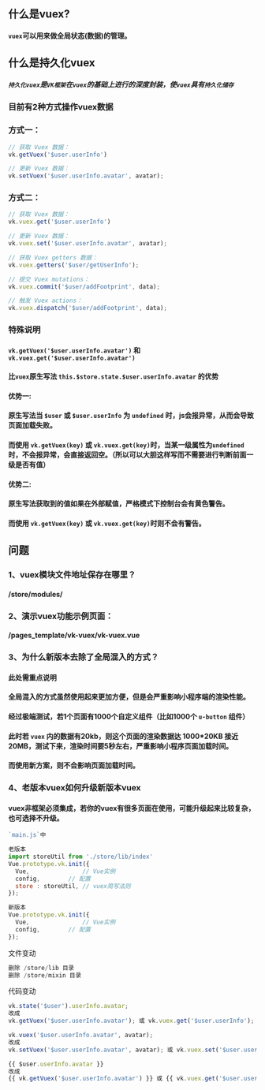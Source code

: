 ## 什么是vuex?
#### `vuex`可以用来做全局状态(数据)的管理。
## 什么是持久化vuex
##### `持久化vuex`是`VK框架`在`vuex`的基础上进行的深度封装，使`vuex`具有`持久化储存`

### 目前有2种方式操作vuex数据
### 方式一：
```js
// 获取 Vuex 数据： 
vk.getVuex('$user.userInfo')

// 更新 Vuex 数据：
vk.setVuex('$user.userInfo.avatar', avatar);
```

### 方式二：
```js
// 获取 Vuex 数据： 
vk.vuex.get('$user.userInfo')

// 更新 Vuex 数据：
vk.vuex.set('$user.userInfo.avatar', avatar);

// 获取 Vuex getters 数据：
vk.vuex.getters('$user/getUserInfo');

// 提交 Vuex mutations：
vk.vuex.commit('$user/addFootprint', data);

// 触发 Vuex actions：
vk.vuex.dispatch('$user/addFootprint', data);
```

### 特殊说明

#### `vk.getVuex('$user.userInfo.avatar')` 和 `vk.vuex.get('$user.userInfo.avatar')`
#### 比`vuex`原生写法 `this.$store.state.$user.userInfo.avatar` 的优势
#### 优势一:
#### 原生写法当 `$user` 或 `$user.userInfo` 为 `undefined` 时，js会报异常，从而会导致页面加载失败。
#### 而使用 `vk.getVuex(key)` 或 `vk.vuex.get(key)`时，当某一级属性为`undefined`时，不会报异常，会直接返回空。（所以可以大胆这样写而不需要进行判断前面一级是否有值）
#### 优势二:
#### 原生写法获取到的值如果在外部赋值，严格模式下控制台会有黄色警告。
#### 而使用 `vk.getVuex(key)` 或 `vk.vuex.get(key)`时则不会有警告。


## 问题
### 1、vuex模块文件地址保存在哪里？
#### /store/modules/

### 2、演示vuex功能示例页面：
#### /pages_template/vk-vuex/vk-vuex.vue

### 3、为什么新版本去除了全局混入的方式？
#### 此处需重点说明

#### 全局混入的方式虽然使用起来更加方便，但是会严重影响小程序端的渲染性能。
#### 经过极端测试，若1个页面有1000个自定义组件（比如1000个 `u-button` 组件）
#### 此时若 `vuex` 内的数据有20kb，则这个页面的渲染数据达 1000*20KB 接近 20MB，测试下来，渲染时间要5秒左右，严重影响小程序页面加载时间。
#### 而使用新方案，则不会影响页面加载时间。

### 4、老版本vuex如何升级新版本vuex
#### vuex非框架必须集成，若你的vuex有很多页面在使用，可能升级起来比较复杂，也可选择不升级。
```js
`main.js`中

老版本
import storeUtil from './store/lib/index'
Vue.prototype.vk.init({
  Vue,               // Vue实例
  config,	     // 配置
  store : storeUtil, // vuex简写法则
});

新版本
Vue.prototype.vk.init({
  Vue,               // Vue实例
  config,	     // 配置
});

```
文件变动
```js
删除 /store/lib 目录
删除 /store/mixin 目录
```
代码变动
```js
vk.state('$user').userInfo.avatar; 
改成 
vk.getVuex('$user.userInfo.avatar'); 或 vk.vuex.get('$user.userInfo');

vk.vuex('$user.userInfo.avatar', avatar);
改成 
vk.setVuex('$user.userInfo.avatar', avatar); 或 vk.vuex.set('$user.userInfo.avatar', avatar);

{{ $user.userInfo.avatar }}
改成
{{ vk.getVuex('$user.userInfo.avatar') }} 或 {{ vk.vuex.get('$user.userInfo.avatar') }}

```


